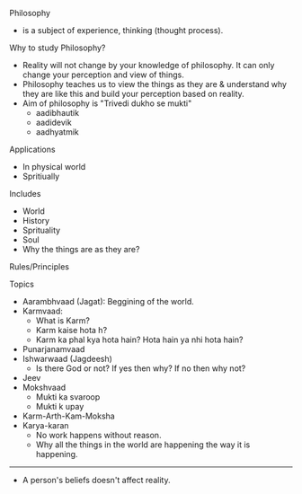 Philosophy
- is a subject of experience, thinking (thought process).

Why to study Philosophy?
- Reality will not change by your knowledge of philosophy. It can only change your perception and view of things.
- Philosophy teaches us to view the things as they are & understand why they are like this and build your perception based on reality.
- Aim of philosophy is "Trivedi dukho se mukti"
    - aadibhautik
    - aadidevik
    - aadhyatmik


Applications
- In physical world
- Spritiually

Includes
- World
- History
- Sprituality
- Soul
- Why the things are as they are?

Rules/Principles

Topics
- Aarambhvaad (Jagat): Beggining of the world.
- Karmvaad: 
    - What is Karm?
    - Karm kaise hota h?
    - Karm ka phal kya hota hain? Hota hain ya nhi hota hain?
- Punarjanamvaad
- Ishwarwaad (Jagdeesh)
    - Is there God or not? If yes then why? If no then why not?
- Jeev
- Mokshvaad
    - Mukti ka svaroop
    - Mukti k upay
- Karm-Arth-Kam-Moksha
- Karya-karan
    - No work happens without reason.
    - Why all the things in the world are happening the way it is happening.

---

- A person's beliefs doesn't affect reality.
